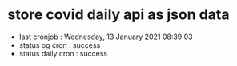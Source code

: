 # store covid daily api as json data

- last cronjob : Wednesday, 13 January 2021 08:39:03
- status og cron : success
- status daily cron : success
      
      